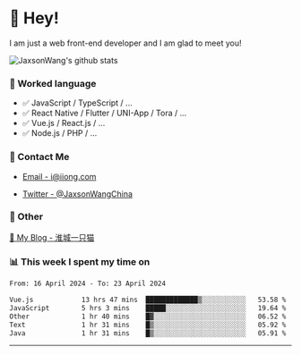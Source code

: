 # 👋 Hey!

I am just a web front-end developer and I am glad to meet you!

![JaxsonWang's github stats](https://github-readme-stats.vercel.app/api?username=JaxsonWang&&show_icons=true&&title_color=1abc9c&&icon_color=1abc9c)


### 📝 Worked language

- ✅ JavaScript / TypeScript / ...
- ✅ React Native / Flutter / UNI-App / Tora / ...
- ✅ Vue.js / React.js / ...
- ✅ Node.js / PHP / ...

### 📮 Contact Me

- [Email - i@iiong.com](mailto:i@iiong.com)

- [Twitter - @JaxsonWangChina](https://twitter.com/JaxsonWangChina)

### 🤪 Other

[📌 My Blog - 淮城一只猫](https://iiong.com)

### 📊 This week I spent my time on

<!--START_SECTION:waka-->

```txt
From: 16 April 2024 - To: 23 April 2024

Vue.js            13 hrs 47 mins  █████████████▒░░░░░░░░░░░   53.58 %
JavaScript        5 hrs 3 mins    █████░░░░░░░░░░░░░░░░░░░░   19.64 %
Other             1 hr 40 mins    █▓░░░░░░░░░░░░░░░░░░░░░░░   06.52 %
Text              1 hr 31 mins    █▒░░░░░░░░░░░░░░░░░░░░░░░   05.92 %
Java              1 hr 31 mins    █▒░░░░░░░░░░░░░░░░░░░░░░░   05.91 %
```

<!--END_SECTION:waka-->

---
